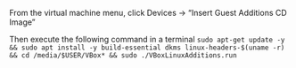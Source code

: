 From the virtual machine menu, click Devices -> “Insert Guest Additions CD Image” 

Then execute the following command in a terminal
`sudo apt-get update -y && sudo apt install -y build-essential dkms linux-headers-$(uname -r) && cd /media/$USER/VBox* && sudo ./VBoxLinuxAdditions.run`
